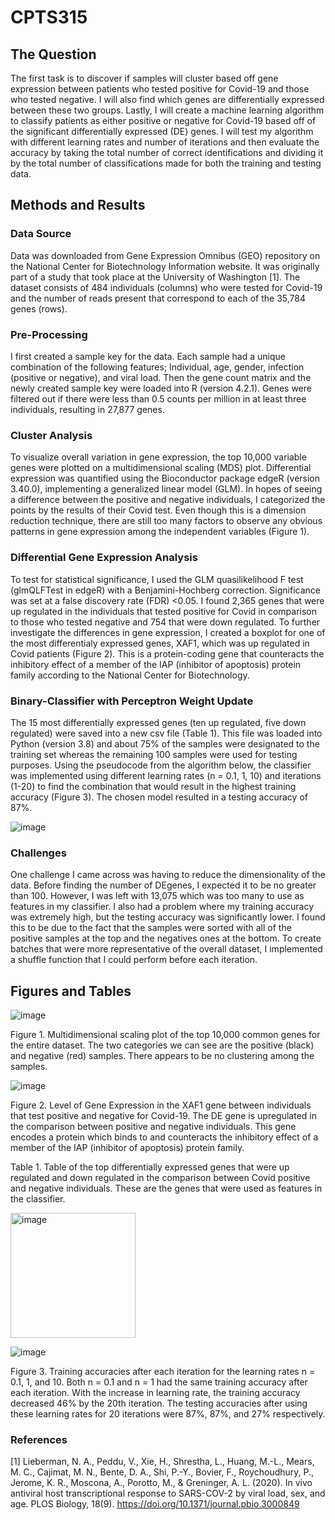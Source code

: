 # CPTS315

## The Question
The first task is to discover if samples will cluster based off gene expression between patients who tested positive for Covid-19 and those who tested negative. I will also find which genes are differentially expressed between these two groups. Lastly, I will create a machine learning algorithm to classify patients as either positive or negative for Covid-19 based off of the significant differentially expressed (DE) genes.  I will test my algorithm with different learning rates and number of iterations and then evaluate the accuracy by taking the total number of correct identifications and dividing it by the total number of classifications made for both the training and testing data.

## Methods and Results
### Data Source
Data was downloaded from Gene Expression Omnibus (GEO) repository on the National Center for Biotechnology Information website.  It was originally part of a study that took place at the University of Washington [1].  The dataset consists of 484 individuals (columns) who were tested for Covid-19 and the number of reads present that correspond to each of the 35,784 genes (rows).  

### Pre-Processing
I first created a sample key for the data.  Each sample had a unique combination of the following features; Individual, age, gender, infection (positive or negative), and viral load.  Then the gene count matrix and the newly created sample key were loaded into R (version 4.2.1).  Genes were filtered out if there were less than 0.5 counts per million in at least three individuals, resulting in 27,877 genes. 

### Cluster Analysis
To visualize overall variation in gene expression, the top 10,000 variable genes were plotted on a multidimensional scaling (MDS) plot.  Differential expression was quantified using the Bioconductor package edgeR (version 3.40.0), implementing a generalized linear model (GLM). In hopes of seeing a difference between the positive and negative individuals, I categorized the points by the results of their Covid test. Even though this is a dimension reduction technique, there are still too many factors to observe any obvious patterns in gene expression among the independent variables (Figure 1).

### Differential Gene Expression Analysis
To test for statistical significance, I used the GLM quasilikelihood F test (glmQLFTest in edgeR) with a Benjamini-Hochberg correction.  Significance was set at a false discovery rate (FDR) <0.05.  I found 2,365 genes that were up regulated in the individuals that tested positive for Covid in comparison to those who tested negative and 754 that were down regulated. To further investigate the differences in gene expression, I created a boxplot for one of the most differentialy expressed genes, XAF1, which was up regulated in Covid patients (Figure 2). This is a protein-coding gene that counteracts the inhibitory effect of a member of the IAP (inhibitor of apoptosis) protein family according to the National Center for Biotechnology.

### Binary-Classifier with Perceptron Weight Update
The 15 most differentially expressed genes (ten up regulated, five down regulated) were saved into a new csv file (Table 1).  This file was loaded into Python (version 3.8) and about 75% of the samples were designated to the training set whereas the remaining 100 samples were used for testing purposes.  Using the pseudocode from the algorithm below, the classifier was implemented using different learning rates (n = 0.1, 1, 10) and iterations (1-20) to find the combination that would result in the highest training accuracy (Figure 3). The chosen model resulted in a testing accuracy of 87%.

![image](https://user-images.githubusercontent.com/67665228/233068348-0eeaa6b4-173a-4f8a-ad53-326edfe7f8f1.png)

### Challenges
One challenge I came across was having to reduce the dimensionality of the data. Before finding the number of DEgenes, I expected it to be no greater than 100. However, I was left with 13,075 which was too many to use as features in my classifier. I also had a problem where my training accuracy was extremely high, but the testing accuracy was significantly lower. I found this to be due to the fact that the samples were sorted with all of the positive samples at the top and the negatives ones at the bottom.  To create batches that were more representative of the overall dataset, I implemented a shuffle function that I could perform before each iteration.

## Figures and Tables

![image](https://user-images.githubusercontent.com/67665228/233068559-73b3e086-26b1-4784-bfdd-f65dc76012db.png) 

Figure 1. Multidimensional scaling plot of the top 10,000 common genes for the entire dataset.  The two categories we can see are the positive (black) and negative (red) samples.  There appears to be no clustering among the samples.
 
 ![image](https://user-images.githubusercontent.com/67665228/233068611-36375d46-4022-46bc-ac75-50120f43dbbe.png)

Figure 2. Level of Gene Expression in the XAF1 gene between individuals that test positive and negative for Covid-19.  The DE gene is upregulated in the comparison between positive and negative individuals.  This gene encodes a protein which binds to and counteracts the inhibitory effect of a member of the IAP (inhibitor of apoptosis) protein family.

Table 1. Table of the top differentially expressed genes that were up regulated and down regulated in the comparison between Covid positive and negative individuals.  These are the genes that were used as features in the classifier.

<img width="200" alt="image" src="https://user-images.githubusercontent.com/67665228/233068737-4b74e15c-2429-4d4f-a40c-126363f9056f.png">

 ![image](https://user-images.githubusercontent.com/67665228/233068816-5631dd5b-5b69-4bbd-bdd0-e07ec5e6426f.png)

Figure 3. Training accuracies after each iteration for the learning rates n = 0.1, 1, and 10.  Both n = 0.1 and n = 1 had the same training accuracy after each iteration.  With the increase in learning rate, the training accuracy decreased 46% by the 20th iteration.  The testing accuracies after using these learning rates for 20 iterations were 87%, 87%, and 27% respectively.

### References
[1] Lieberman, N. A., Peddu, V., Xie, H., Shrestha, L., Huang, M.-L., Mears, M. C., Cajimat, M. N., Bente, D. A., Shi, P.-Y., Bovier, F., Roychoudhury, P., Jerome, K. R., Moscona, A., Porotto, M., &amp; Greninger, A. L. (2020). In vivo antiviral host transcriptional response to SARS-COV-2 by viral load, sex, and age. PLOS Biology, 18(9). https://doi.org/10.1371/journal.pbio.3000849

